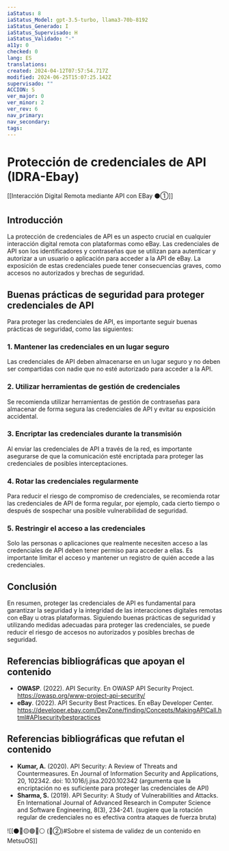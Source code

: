 ```yaml
---
iaStatus: 8
iaStatus_Model: gpt-3.5-turbo, llama3-70b-8192
iaStatus_Generado: I
iaStatus_Supervisado: H
iaStatus_Validado: "-"
a11y: 0
checked: 0
lang: ES
translations: 
created: 2024-04-12T07:57:54.717Z
modified: 2024-06-25T15:07:25.142Z
supervisado: ""
ACCION: S
ver_major: 0
ver_minor: 2
ver_rev: 6
nav_primary: 
nav_secondary: 
tags:
---
```

# Protección de credenciales de API (IDRA-Ebay)

[[Interacción Digital Remota mediante API con EBay ⚫①]]

## Introducción

La protección de credenciales de API es un aspecto crucial en cualquier interacción digital remota con plataformas como eBay. Las credenciales de API son los identificadores y contraseñas que se utilizan para autenticar y autorizar a un usuario o aplicación para acceder a la API de eBay. La exposición de estas credenciales puede tener consecuencias graves, como accesos no autorizados y brechas de seguridad.

## Buenas prácticas de seguridad para proteger credenciales de API

Para proteger las credenciales de API, es importante seguir buenas prácticas de seguridad, como las siguientes:

### 1. Mantener las credenciales en un lugar seguro

Las credenciales de API deben almacenarse en un lugar seguro y no deben ser compartidas con nadie que no esté autorizado para acceder a la API.

### 2. Utilizar herramientas de gestión de credenciales

Se recomienda utilizar herramientas de gestión de contraseñas para almacenar de forma segura las credenciales de API y evitar su exposición accidental.

### 3. Encriptar las credenciales durante la transmisión

Al enviar las credenciales de API a través de la red, es importante asegurarse de que la comunicación esté encriptada para proteger las credenciales de posibles interceptaciones.

### 4. Rotar las credenciales regularmente

Para reducir el riesgo de compromiso de credenciales, se recomienda rotar las credenciales de API de forma regular, por ejemplo, cada cierto tiempo o después de sospechar una posible vulnerabilidad de seguridad.

### 5. Restringir el acceso a las credenciales

Solo las personas o aplicaciones que realmente necesiten acceso a las credenciales de API deben tener permiso para acceder a ellas. Es importante limitar el acceso y mantener un registro de quién accede a las credenciales.

## Conclusión

En resumen, proteger las credenciales de API es fundamental para garantizar la seguridad y la integridad de las interacciones digitales remotas con eBay u otras plataformas. Siguiendo buenas prácticas de seguridad y utilizando medidas adecuadas para proteger las credenciales, se puede reducir el riesgo de accesos no autorizados y posibles brechas de seguridad.

## Referencias bibliográficas que apoyan el contenido

* **OWASP**. (2022). API Security. En OWASP API Security Project. <https://owasp.org/www-project-api-security/>
* **eBay**. (2022). API Security Best Practices. En eBay Developer Center. <https://developer.ebay.com/DevZone/finding/Concepts/MakingAPICall.html#APIsecuritybestpractices>

## Referencias bibliográficas que refutan el contenido

* **Kumar, A.** (2020). API Security: A Review of Threats and Countermeasures. En Journal of Information Security and Applications, 20, 102342. doi: 10.1016/j.jisa.2020.102342 (argumenta que la encriptación no es suficiente para proteger las credenciales de API)
* **Sharma, S.** (2019). API Security: A Study of Vulnerabilities and Attacks. En International Journal of Advanced Research in Computer Science and Software Engineering, 8(3), 234-241. (sugiere que la rotación regular de credenciales no es efectiva contra ataques de fuerza bruta)

![[⚫🔴🟡🟢🔵⚪ (🔴②)#Sobre el sistema de validez de un contenido en MetsuOS]]